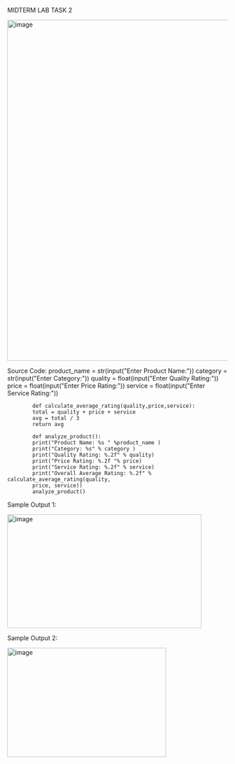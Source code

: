 MIDTERM LAB TASK 2

<img width="744" height="780" alt="image" src="https://github.com/user-attachments/assets/7ecd8b12-e532-4ebd-a904-32db9029740a" />

Source Code:
            product_name = str(input("Enter Product Name:"))
            category = str(input("Enter Category:"))
            quality = float(input("Enter Quality Rating:"))
            price = float(input("Enter Price Rating:"))
            service = float(input("Enter Service Rating:"))
            
            def calculate_average_rating(quality,price,service):
            total = quality + price + service
            avg = total / 3
            return avg
            
            def analyze_product():
            print("Product Name: %s " %product_name )
            print("Category: %s" % category )
            print("Quality Rating: %.2f" % quality)
            print("Price Rating: %.2f "% price)
            print("Service Rating: %.2f" % service)
            print("Overall Average Rating: %.2f" % calculate_average_rating(quality,
            price, service))
            analyze_product()                       

Sample Output 1:

<img width="444" height="260" alt="image" src="https://github.com/user-attachments/assets/ad5e082a-e9f4-4279-b3f1-a7b0791ee8cc" />

Sample Output 2:

<img width="363" height="250" alt="image" src="https://github.com/user-attachments/assets/7588fd7b-9116-431f-91f2-2236d1409e0f" />


